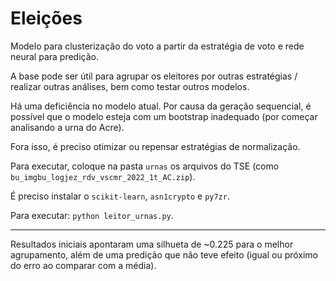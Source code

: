 # Eleições

Modelo para clusterização do voto a partir da estratégia de voto e rede neural para predição.

A base pode ser útil para agrupar os eleitores por outras estratégias / realizar outras análises, bem como testar outros modelos.

Há uma deficiência no modelo atual. Por causa da geração sequencial, é possível que o modelo esteja com um bootstrap inadequado (por começar analisando a urna do Acre).

Fora isso, é preciso otimizar ou repensar estratégias de normalização.

Para executar, coloque na pasta `urnas` os arquivos do TSE (como `bu_imgbu_logjez_rdv_vscmr_2022_1t_AC.zip`).

É preciso instalar o `scikit-learn`, `asn1crypto` e `py7zr`.

Para executar: `python leitor_urnas.py`.

---

Resultados iniciais apontaram uma silhueta de ~0.225 para o melhor agrupamento, além de uma predição que não teve efeito (igual ou próximo do erro ao comparar com a média).
